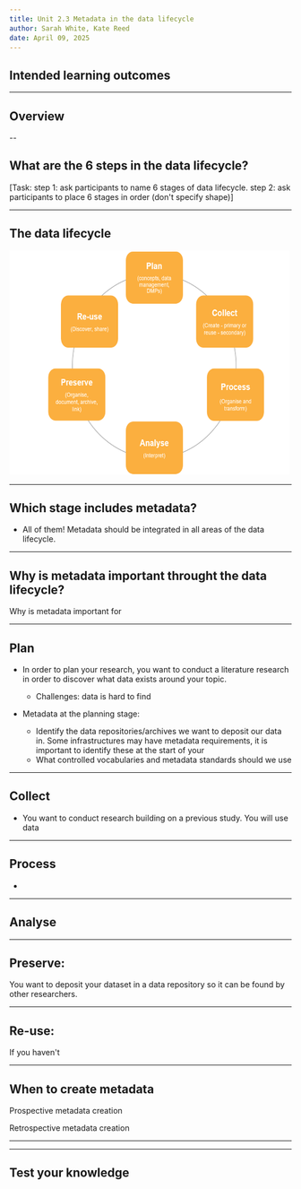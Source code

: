 ```yaml
---
title: Unit 2.3 Metadata in the data lifecycle
author: Sarah White, Kate Reed
date: April 09, 2025
---
```


## Intended learning outcomes

---

## Overview


--

## What are the 6 steps in the data lifecycle?

[Task: step 1: ask participants to name 6 stages of data lifecycle.
       step 2: ask participants to place 6 stages in order (don't specify shape)]

---

## The data lifecycle

<img src="img/data-lifecycle.png" alt="Alt Text" width="500" height="400">

---

## Which stage includes metadata?

- All of them! Metadata should be integrated in all areas of the data lifecycle.

---

## Why is metadata important throught the data lifecycle?

Why is metadata important for 

---

## Plan
- In order to plan your research, you want to conduct a literature research in order to discover what data exists around your topic.
  - Challenges: data is hard to find
 
- Metadata at the planning stage:
  - Identify the data repositories/archives we want to deposit our data in. Some infrastructures may have metadata requirements, it is important to identify these at the start of your
  - What controlled vocabularies and metadata standards should we use
  

---

## Collect
- You want to conduct research building on a previous study. You will use data

---

## Process
- 

---

## Analyse

---

## Preserve:
You want to deposit your dataset in a data repository so it can be found by other researchers. 

---

## Re-use:
If you haven't 
 
---

## When to create metadata

Prospective metadata creation

Retrospective metadata creation

---

---

## Test your knowledge

